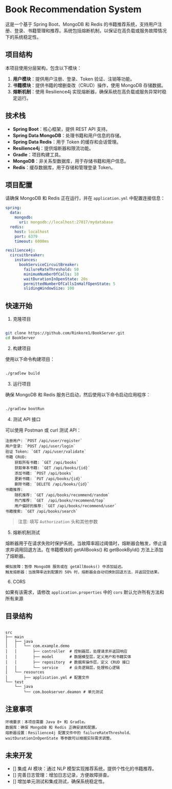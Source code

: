 # Book Recommendation System

这是一个基于 Spring Boot、MongoDB 和 Redis 的书籍推荐系统，支持用户注册、登录、书籍管理和推荐。系统包括熔断机制，以保证在高负载或服务故障情况下的系统稳定性。

## 项目结构

本项目使用分层架构，包含以下模块：

1. **用户模块**：提供用户注册、登录、Token 验证、注销等功能。
2. **书籍模块**：提供书籍的增删查改（CRUD）操作，使用 MongoDB 存储数据。
3. **熔断机制**：使用 Resilience4j 实现熔断器，确保系统在高负载或服务异常时稳定运行。

## 技术栈

- **Spring Boot**：核心框架，提供 REST API 支持。
- **Spring Data MongoDB**：处理书籍和用户信息的存储。
- **Spring Data Redis**：用于 Token 的缓存和会话管理。
- **Resilience4j**：提供熔断器和限流功能。
- **Gradle**：项目构建工具。
- **MongoDB**：非关系型数据库，用于存储书籍和用户信息。
- **Redis**：缓存数据库，用于存储和管理登录 Token。

## 项目配置

请确保 MongoDB 和 Redis 正在运行，并在 `application.yml` 中配置连接信息：

```yaml
spring:
  data:
    mongodb:
      uri: mongodb://localhost:27017/mydatabase
  redis:
    host: localhost
    port: 6379
    timeout: 6000ms

resilience4j:
  circuitbreaker:
    instances:
      bookServiceCircuitBreaker:
        failureRateThreshold: 50
        minimumNumberOfCalls: 10
        waitDurationInOpenState: 20s
        permittedNumberOfCallsInHalfOpenState: 5
        slidingWindowSize: 100
```

## 快速开始

1. 克隆项目

```bash

git clone https://github.com/Rinkore1/BookServer.git
cd BookServer
```
2. 构建项目

使用以下命令构建项目：

```bash

./gradlew build
```
3. 运行项目

确保 MongoDB 和 Redis 服务已启动，然后使用以下命令启动应用程序：

```bash

./gradlew bootRun
```
4. 测试 API 接口

可以使用 Postman 或 curl 测试 API：

    注册用户: `POST /api/user/register`
    用户登录: `POST /api/user/login`
    验证 Token: `GET /api/user/validate`
    书籍 CRUD:
        获取所有书籍: `GET /api/books`
        获取单本书籍: `GET /api/books/{id}`
        添加书籍: `POST /api/books`
        更新书籍: `PUT /api/books/{id}`
        删除书籍: `DELETE /api/books/{id}`
    书籍推荐:
        随机推荐: `GET /api/books/recommend/random`
        热门推荐: `GET  /api/books/recommend/top`
        用户偏好的推荐: `GET /api/books/recommend/user`
    书籍搜索: `GET /api/books/search`

> 注意: 填写 `Authorization` 头和其他参数

5. 熔断机制测试

熔断器用于在请求失败时保护系统。当故障率超过阈值时，熔断器会触发，停止请求并调用回退方法。在书籍模块的 getAllBooks() 和 getBookById() 方法上添加了熔断器。

    模拟故障：暂停 MongoDB 服务或在 getAllBooks() 中添加延迟。
    触发熔断器：当故障率达到配置的 50% 时，熔断器会自动切换到回退方法，并返回空结果。

6. CORS

如果有该需求，请修改 `application.properties` 中的 `cors`
默认允许所有方法和所有来源

## 目录结构

```plaintext

src
├── main
│   ├── java
│   │   └── com.example.demo
│   │       ├── controller  # 控制器层，处理请求并返回响应
│   │       ├── model       # 数据模型层，定义用户和书籍实体
│   │       ├── repository  # 数据库操作层，定义 CRUD 接口
│   │       └── service     # 业务逻辑层，处理核心逻辑
│   └── resources
│       ├── application.yml # 配置文件
└── test
    └── java
        └── com.bookserver.deamon # 单元测试
```
## 注意事项

    环境要求：本项目需要 Java 8+ 和 Gradle。
    数据库：确保 MongoDB 和 Redis 正确安装和配置。
    熔断器设置：Resilience4j 配置文件中的 failureRateThreshold、waitDurationInOpenState 等参数可以根据实际需求调整。

## 未来开发

- [] 集成 AI 模块：通过 NLP 模型实现推荐系统，提供个性化的书籍推荐。
- [] 完善日志管理：增加日志记录，方便故障排查。
- [] 增加单元测试和集成测试，确保系统稳定性。